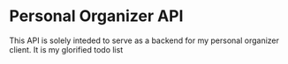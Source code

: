 # Personal Organizer API

This API is solely inteded to serve as a backend for my personal organizer client. It is my glorified todo list